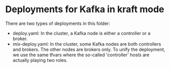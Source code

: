 # Deployments for Kafka in kraft mode

There are two types of deployments in this folder:

- deploy.yaml: In the cluster, a Kafka node is either a controller or a broker.
- mix-deploy.yaml: In the cluster, some Kafka nodes are both controllers and brokers. The other nodes are brokers only. To unify the deployment, we use the same tfvars where the so-called 'controller' hosts are actually playing two roles.

